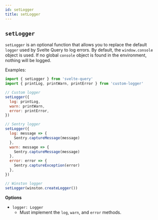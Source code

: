 ```yaml
---
id: setLogger
title: setLogger
---
```


## `setLogger`

`setLogger` is an optional function that allows you to replace the default `logger` used by Svelte Query to log errors. By default, the `window.console` object is used. If no global `console` object is found in the environment, nothing will be logged.

Examples:

```js
import { setLogger } from 'svelte-query'
import { printLog, printWarn, printError } from 'custom-logger'

// Custom logger
setLogger({
  log: printLog,
  warn: printWarn,
  error: printError,
})

// Sentry logger
setLogger({
  log: message => {
    Sentry.captureMessage(message)
  },
  warn: message => {
    Sentry.captureMessage(message)
  },
  error: error => {
    Sentry.captureException(error)
  },
})

// Winston logger
setLogger(winston.createLogger())
```

**Options**

- `logger: Logger`
  - Must implement the `log`, `warn`, and `error` methods.
